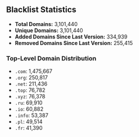 ## Blacklist Statistics

- **Total Domains:** 3,101,440
- **Unique Domains:** 3,101,440
- **Added Domains Since Last Version:** 334,939
- **Removed Domains Since Last Version:** 255,415

### Top-Level Domain Distribution

-  `.com`: 1,475,667
-  `.org`: 250,817
-  `.net`: 211,436
-  `.top`: 76,782
-  `.xyz`: 76,378
-  `.ru`: 69,910
-  `.io`: 60,882
-  `.info`: 53,387
-  `.pl`: 49,514
-  `.fr`: 41,390
